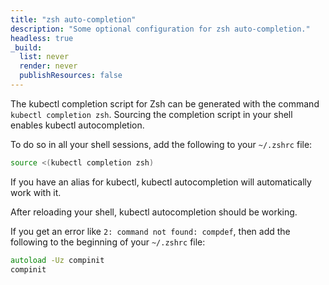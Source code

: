 ```yaml
---
title: "zsh auto-completion"
description: "Some optional configuration for zsh auto-completion."
headless: true
_build:
  list: never
  render: never
  publishResources: false
---
```


The kubectl completion script for Zsh can be generated with the command `kubectl completion zsh`. Sourcing the completion script in your shell enables kubectl autocompletion.

To do so in all your shell sessions, add the following to your `~/.zshrc` file:

```zsh
source <(kubectl completion zsh)
```

If you have an alias for kubectl, kubectl autocompletion will automatically work with it.

After reloading your shell, kubectl autocompletion should be working.

If you get an error like `2: command not found: compdef`, then add the following to the beginning of your `~/.zshrc` file:

```zsh
autoload -Uz compinit
compinit
```
